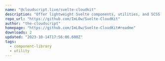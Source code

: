```yaml
---
name: "@cloudscript.live/svelte-cloudkit"
description: "Offer lightweight Svelte components, utilities, and SCSS ecosystem."
repo_url: "https://github.com/ImL0w/Svelte-CloudKit"
author: "the-cloudscript"
homepage: "https://github.com/ImL0w/Svelte-CloudKit#readme"
downloads: 2
updated: "2023-10-14T17:56:06.600Z"
tags: 
  - component-library
  - utility
---
```

